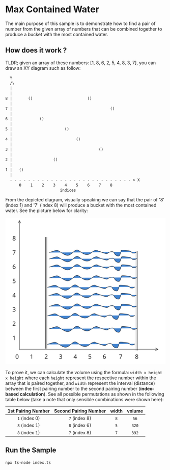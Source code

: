 # Max Contained Water

The main purpose of this sample is to demonstrate how to find a pair of number from the given array of numbers that can be combined together to produce a bucket with the most contained water.

## How does it work ?

TLDR; given an array of these numbers: [1, 8, 6, 2, 5, 4, 8, 3, 7], you can draw an XY diagram such as follow:

```
  Y
  /\
  |
  |
8 |       ()                        ()
  |
7 |                                           ()
  |
6 |            ()
  |
5 |                       ()
  |
4 |                            ()
  |
3 |                                      ()
  |
2 |                  ()
  |
1 |   ()
  |
  - - - - - - - - - - - - - - - - - - - - - - - - - - - > X
      0    1    2    3    4    5    6    7    8
                        indices
```

From the depicted diagram, visually speaking we can say that the pair of '8' (index 1) and '7' (index 8) will produce a bucket with the most contained water.
See the picture below for clarity:

![Alt text](image.png)

To prove it, we can calculate the volume using the formula: `width x height x height` where each `height` represent the respective number within the array that is paired together, and `width` represent the interval (distance) between the first pairing number to the second pairing number (**index-based calculation**).
See all possible permutations as shown in the following table below (take a note that only sensible combinations were shown here):

| 1st Pairing Number | Second Pairing Number | width | volume |
| :----------------: | :-------------------: | :---: | :----: |
|   `1` (index 0)    |     `7` (index 8)     |  `8`  |  `56`  |
|   `8` (index 1)    |     `8` (index 6)     |  `5`  | `320`  |
|   `8` (index 1)    |     `7` (index 8)     |  `7`  | `392`  |

## Run the Sample

`npx ts-node index.ts`
